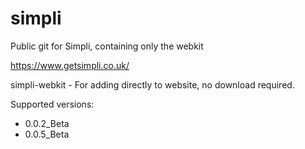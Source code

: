 # simpli
Public git for Simpli, containing only the webkit

https://www.getsimpli.co.uk/

simpli-webkit -
For adding directly to website, no download required.

Supported versions:
  + 0.0.2_Beta
  + 0.0.5_Beta
